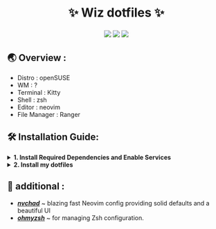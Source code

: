 <div align="center">
    <h1>✨ Wiz dotfiles ✨</h1>
    <h3></h3>
</div>

<div align="center">

![](https://img.shields.io/github/last-commit/wizarash/dotfiles?color=C9CBFF&logoColor=D9E0EE&labelColor=302D41&style=for-the-badge)
![](https://img.shields.io/github/stars/wizarash/dotfiles?color=C9CBFF&logoColor=D9E0EE&labelColor=302D41&style=for-the-badge)
[![](https://img.shields.io/github/repo-size/wizarash/dotfiles?color=%23DDB6F2&label=SIZE&logo=codesandbox&style=for-the-badge&logoColor=D9E0EE&labelColor=302D41)](https://github.com/wizarash/dotfiles)

</div>

## 🌏 Overview :
- Distro : openSUSE
- WM : ?
- Terminal : Kitty
- Shell : zsh
- Editor : neovim
- File Manager : Ranger

## 🛠️ Installation Guide:

<details>
<br>
<summary><b>1. Install Required Dependencies and Enable Services</b></summary>

- install rcm, zsh, kitty, exa, bat, nvim, ranger, mpd and ncmpcpp
```sh
sudo zypper in rcm zsh kitty bat nvim ranger exa mpd ncmpcpp zenith
```

```sh
systemctl --user enable mpd.service
systemctl --user start mpd.service
```

</details>

<details>
<br>
<summary><b>2. Install my dotfiles</b></summary>

clone this repo
```sh
git clone --depth 1 https://github.com/wizarash/dotfiles.git
```

copy fonts to .local/share/fonts
```sh
cp -r ~/.dotfiles/misc/fonts/* ~/.local/share/fonts/
```

sync dotfiles with rcm
```sh
rcup
```
</details>

## 🧩 additional :

- [***nvchad***](https://github.com/NvChad/NvChad) ~ blazing fast Neovim config providing solid defaults and a beautiful UI
- [***ohmyzsh***](https://github.com/ohmyzsh/ohmyzsh) ~ for managing Zsh configuration.


